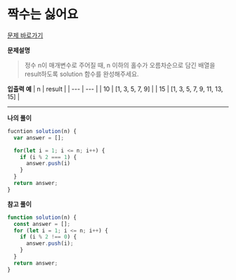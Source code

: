 # 짝수는 싫어요

[문제 바로가기](https://school.programmers.co.kr/learn/courses/30/lessons/120813)

**문제설명**

> 정수 n이 매개변수로 주어질 때, n 이하의 홀수가 오름차순으로 담긴 배열을 result하도록 solution 함수를 완성해주세요.

**입출력 예**
| n | result |
| --- | --- |
| 10 | [1, 3, 5, 7, 9] |
| 15 | [1, 3, 5, 7, 9, 11, 13, 15] |

---

**나의 풀이**

```javascript
fucntion solution(n) {
  var answer = [];

  for(let i = 1; i <= n; i++) {
    if (i % 2 === 1) {
      answer.push(i)
    }
  }
  return answer;
}
```

**참고 풀이**

```javascript
function solution(n) {
  const answer = [];
  for (let i = 1; i <= n; i++) {
    if (i % 2 !== 0) {
      answer.push(i);
    }
  }
  return answer;
}
```
